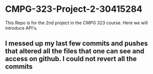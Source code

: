 # CMPG-323-Project-2-30415284
This Repo is for the 2nd project in the CMPG 323 course. Here we will introduce API's.

## I messed up my last few commits and pushes that altered all the files that one can see and access on github. I could not revert all the commits 

